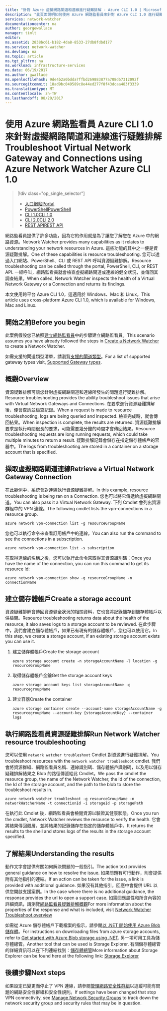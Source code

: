 ```yaml
---
title: "針對 Azure 虛擬網路閘道和連線進行疑難排解 - Azure CLI 1.0 | Microsoft Docs"
description: "此頁面說明如何使用 Azure 網路監看員來針對 Azure CLI 1.0 進行疑難排解"
services: network-watcher
documentationcenter: na
author: georgewallace
manager: timlt
editor: 
ms.assetid: 2838bc61-b182-4da8-8533-27db8fdbd177
ms.service: network-watcher
ms.devlang: na
ms.topic: article
ms.tgt_pltfrm: na
ms.workload: infrastructure-services
ms.date: 06/19/2017
ms.author: gwallace
ms.openlocfilehash: 9de4b2a0bdda7ffbd269883877a708d67312092f
ms.sourcegitcommit: 18ad9bc049589c8e44ed277f8f43dcaa483f3339
ms.translationtype: MT
ms.contentlocale: zh-TW
ms.lasthandoff: 08/29/2017
---
```

# <a name="troubleshoot-virtual-network-gateway-and-connections-using-azure-network-watcher-azure-cli-10"></a><span data-ttu-id="1795a-103">使用 Azure 網路監看員 Azure CLI 1.0 來針對虛擬網路閘道和連線進行疑難排解</span><span class="sxs-lookup"><span data-stu-id="1795a-103">Troubleshoot Virtual Network Gateway and Connections using Azure Network Watcher Azure CLI 1.0</span></span>

> [!div class="op_single_selector"]
> - [<span data-ttu-id="1795a-104">入口網站</span><span class="sxs-lookup"><span data-stu-id="1795a-104">Portal</span></span>](network-watcher-troubleshoot-manage-portal.md)
> - [<span data-ttu-id="1795a-105">PowerShell</span><span class="sxs-lookup"><span data-stu-id="1795a-105">PowerShell</span></span>](network-watcher-troubleshoot-manage-powershell.md)
> - [<span data-ttu-id="1795a-106">CLI 1.0</span><span class="sxs-lookup"><span data-stu-id="1795a-106">CLI 1.0</span></span>](network-watcher-troubleshoot-manage-cli-nodejs.md)
> - [<span data-ttu-id="1795a-107">CLI 2.0</span><span class="sxs-lookup"><span data-stu-id="1795a-107">CLI 2.0</span></span>](network-watcher-troubleshoot-manage-cli.md)
> - [<span data-ttu-id="1795a-108">REST API</span><span class="sxs-lookup"><span data-stu-id="1795a-108">REST API</span></span>](network-watcher-troubleshoot-manage-rest.md)

<span data-ttu-id="1795a-109">網路監看員提供了許多功能，因為它的作用就是為了讓您了解您在 Azure 中的網路資源。</span><span class="sxs-lookup"><span data-stu-id="1795a-109">Network Watcher provides many capabilities as it relates to understanding your network resources in Azure.</span></span> <span data-ttu-id="1795a-110">這些功能的其中之一便是資源疑難排解。</span><span class="sxs-lookup"><span data-stu-id="1795a-110">One of these capabilities is resource troubleshooting.</span></span> <span data-ttu-id="1795a-111">您可以透過入口網站、PowerShell、CLI 或 REST API 呼叫資源疑難排解。</span><span class="sxs-lookup"><span data-stu-id="1795a-111">Resource troubleshooting can be called through the portal, PowerShell, CLI, or REST API.</span></span> <span data-ttu-id="1795a-112">一經呼叫，網路監看員就會檢查虛擬網路閘道或連線的健全狀況，並傳回其調查結果。</span><span class="sxs-lookup"><span data-stu-id="1795a-112">When called, Network Watcher inspects the health of a Virtual Network Gateway or a Connection and returns its findings.</span></span>

<span data-ttu-id="1795a-113">本文使用跨平台 Azure CLI 1.0，這適用於 Windows、Mac 和 Linux。</span><span class="sxs-lookup"><span data-stu-id="1795a-113">This article uses cross-platform Azure CLI 1.0, which is available for Windows, Mac and Linux.</span></span> 

## <a name="before-you-begin"></a><span data-ttu-id="1795a-114">開始之前</span><span class="sxs-lookup"><span data-stu-id="1795a-114">Before you begin</span></span>

<span data-ttu-id="1795a-115">此案例假設您已依照[建立網路監看員](network-watcher-create.md)中的步驟建立網路監看員。</span><span class="sxs-lookup"><span data-stu-id="1795a-115">This scenario assumes you have already followed the steps in [Create a Network Watcher](network-watcher-create.md) to create a Network Watcher.</span></span>

<span data-ttu-id="1795a-116">如需支援的閘道類型清單，請瀏覽[支援的閘道類型](/network-watcher-troubleshoot-overview.md#supported-gateway-types)。</span><span class="sxs-lookup"><span data-stu-id="1795a-116">For a list of supported gateway types visit, [Supported Gateway types](/network-watcher-troubleshoot-overview.md#supported-gateway-types).</span></span>

## <a name="overview"></a><span data-ttu-id="1795a-117">概觀</span><span class="sxs-lookup"><span data-stu-id="1795a-117">Overview</span></span>

<span data-ttu-id="1795a-118">資源疑難排解可讓您針對虛擬網路閘道和連線所發生的問題進行疑難排解。</span><span class="sxs-lookup"><span data-stu-id="1795a-118">Resource troubleshooting provides the ability troubleshoot issues that arise with Virtual Network Gateways and Connections.</span></span> <span data-ttu-id="1795a-119">在要求進行資源疑難排解後，便會查詢並檢查記錄。</span><span class="sxs-lookup"><span data-stu-id="1795a-119">When a request is made to resource troubleshooting, logs are being queried and inspected.</span></span> <span data-ttu-id="1795a-120">檢查完成時，就會傳回結果。</span><span class="sxs-lookup"><span data-stu-id="1795a-120">When inspection is complete, the results are returned.</span></span> <span data-ttu-id="1795a-121">資源疑難排解要求是執行時間很長的要求，可能需要幾分鐘的時間才會傳回結果。</span><span class="sxs-lookup"><span data-stu-id="1795a-121">Resource troubleshooting requests are long running requests, which could take multiple minutes to return a result.</span></span> <span data-ttu-id="1795a-122">疑難排解記錄會儲存在指定儲存體帳戶的容器中。</span><span class="sxs-lookup"><span data-stu-id="1795a-122">The logs from troubleshooting are stored in a container on a storage account that is specified.</span></span>

## <a name="retrieve-a-virtual-network-gateway-connection"></a><span data-ttu-id="1795a-123">擷取虛擬網路閘道連線</span><span class="sxs-lookup"><span data-stu-id="1795a-123">Retrieve a Virtual Network Gateway Connection</span></span>

<span data-ttu-id="1795a-124">在此範例中，系統會對連線執行資源疑難排解。</span><span class="sxs-lookup"><span data-stu-id="1795a-124">In this example, resource troubleshooting is being ran on a Connection.</span></span> <span data-ttu-id="1795a-125">您也可以將它傳遞給虛擬網路閘道。</span><span class="sxs-lookup"><span data-stu-id="1795a-125">You can also pass it a Virtual Network Gateway.</span></span> <span data-ttu-id="1795a-126">下列 Cmdlet 會列出資源群組中的 VPN 連線。</span><span class="sxs-lookup"><span data-stu-id="1795a-126">The following cmdlet lists the vpn-connections in a resource group.</span></span>

```azurecli
azure network vpn-connection list -g resourceGroupName
```

<span data-ttu-id="1795a-127">您也可以執行命令來查看訂用帳戶中的連線。</span><span class="sxs-lookup"><span data-stu-id="1795a-127">You can also run the command to see the connections in a subscription.</span></span>

```azurecli
azure network vpn-connection list -s subscription
```

<span data-ttu-id="1795a-128">在取得連線的名稱之後，您可以執行此命令來取得其資源識別碼︰</span><span class="sxs-lookup"><span data-stu-id="1795a-128">Once you have the name of the connection, you can run this command to get its resource Id:</span></span>

```azurecli
azure network vpn-connection show -g resourceGroupName -n connectionName
```

## <a name="create-a-storage-account"></a><span data-ttu-id="1795a-129">建立儲存體帳戶</span><span class="sxs-lookup"><span data-stu-id="1795a-129">Create a storage account</span></span>

<span data-ttu-id="1795a-130">資源疑難排解會傳回資源健全狀況的相關資料，它也會將記錄儲存到儲存體帳戶以供檢閱。</span><span class="sxs-lookup"><span data-stu-id="1795a-130">Resource troubleshooting returns data about the health of the resource, it also saves logs to a storage account to be reviewed.</span></span> <span data-ttu-id="1795a-131">在此步驟中，我們會建立儲存體帳戶，如果已有現有的儲存體帳戶，您也可以使用它。</span><span class="sxs-lookup"><span data-stu-id="1795a-131">In this step, we create a storage account, if an existing storage account exists you can use it.</span></span>

1. <span data-ttu-id="1795a-132">建立儲存體帳戶</span><span class="sxs-lookup"><span data-stu-id="1795a-132">Create the storage account</span></span>

    ```azurecli
    azure storage account create -n storageAccountName -l location -g resourceGroupName
    ```

1. <span data-ttu-id="1795a-133">取得儲存體帳戶金鑰</span><span class="sxs-lookup"><span data-stu-id="1795a-133">Get the storage account keys</span></span>

    ```azurecli
    azure storage account keys list storageAccountName -g resourcegroupName
    ```

1. <span data-ttu-id="1795a-134">建立容器</span><span class="sxs-lookup"><span data-stu-id="1795a-134">Create the container</span></span>

    ```azurecli
    azure storage container create --account-name storageAccountName -g resourcegroupName --account-key {storageAccountKey} --container logs
    ```

## <a name="run-network-watcher-resource-troubleshooting"></a><span data-ttu-id="1795a-135">執行網路監看員資源疑難排解</span><span class="sxs-lookup"><span data-stu-id="1795a-135">Run Network Watcher resource troubleshooting</span></span>

<span data-ttu-id="1795a-136">您可以使用 `network watcher troubleshoot` Cmdlet 對資源進行疑難排解。</span><span class="sxs-lookup"><span data-stu-id="1795a-136">You troubleshoot resources with the `network watcher troubleshoot` cmdlet.</span></span> <span data-ttu-id="1795a-137">我們會將資源群組、網路監看員名稱、連線識別碼、儲存體帳戶識別碼，以及用以儲存疑難排解結果之 Blob 的路徑傳遞給此 Cmdlet。</span><span class="sxs-lookup"><span data-stu-id="1795a-137">We pass the cmdlet the resource group, the name of the Network Watcher, the Id of the connection, the Id of the storage account, and the path to the blob to store the troubleshoot results in.</span></span>

```azurecli
azure network watcher troubleshoot -g resourceGroupName -n networkWatcherName -t connectionId -i storageId -p storagePath
```

<span data-ttu-id="1795a-138">在執行此 Cmdlet 後，網路監看員會檢閱資源以驗證其健康狀態。</span><span class="sxs-lookup"><span data-stu-id="1795a-138">Once you run the cmdlet, Network Watcher reviews the resource to verify the health.</span></span> <span data-ttu-id="1795a-139">它會將結果傳回殼層，並將結果的記錄儲存在指定的儲存體帳戶中。</span><span class="sxs-lookup"><span data-stu-id="1795a-139">It returns the results to the shell and stores logs of the results in the storage account specified.</span></span>

## <a name="understanding-the-results"></a><span data-ttu-id="1795a-140">了解結果</span><span class="sxs-lookup"><span data-stu-id="1795a-140">Understanding the results</span></span>

<span data-ttu-id="1795a-141">動作文字會提供有關如何解決問題的一般指引。</span><span class="sxs-lookup"><span data-stu-id="1795a-141">The action text provides general guidance on how to resolve the issue.</span></span> <span data-ttu-id="1795a-142">如果問題有可行動作，則會提供附有其他指引的連結。</span><span class="sxs-lookup"><span data-stu-id="1795a-142">If an action can be taken for the issue, a link is provided with additional guidance.</span></span> <span data-ttu-id="1795a-143">如果沒有其他指引，回應中會提供 URL 以供您開啟支援案例。</span><span class="sxs-lookup"><span data-stu-id="1795a-143">In the case where there is no additional guidance, the response provides the url to open a support case.</span></span>  <span data-ttu-id="1795a-144">如需回應屬性和所含內容的詳細資訊，請瀏覽[網路監看員疑難排解概觀](network-watcher-troubleshoot-overview.md)</span><span class="sxs-lookup"><span data-stu-id="1795a-144">For more information about the properties of the response and what is included, visit [Network Watcher Troubleshoot overview](network-watcher-troubleshoot-overview.md)</span></span>

<span data-ttu-id="1795a-145">如需從 Azure 儲存體帳戶下載檔案的指示，請參閱[以 .NET 開始使用 Azure Blob 儲存體](../storage/blobs/storage-dotnet-how-to-use-blobs.md)。</span><span class="sxs-lookup"><span data-stu-id="1795a-145">For instructions on downloading files from azure storage accounts, refer to [Get started with Azure Blob storage using .NET](../storage/blobs/storage-dotnet-how-to-use-blobs.md).</span></span> <span data-ttu-id="1795a-146">另一項可用工具為儲存體總管。</span><span class="sxs-lookup"><span data-stu-id="1795a-146">Another tool that can be used is Storage Explorer.</span></span> <span data-ttu-id="1795a-147">有關儲存體總管的詳細資訊可以在下列連結找到︰[儲存體總管](http://storageexplorer.com/)</span><span class="sxs-lookup"><span data-stu-id="1795a-147">More information about Storage Explorer can be found here at the following link: [Storage Explorer](http://storageexplorer.com/)</span></span>

## <a name="next-steps"></a><span data-ttu-id="1795a-148">後續步驟</span><span class="sxs-lookup"><span data-stu-id="1795a-148">Next steps</span></span>

<span data-ttu-id="1795a-149">如果設定已變更而停止了 VPN 連線，請參閱[管理網路安全性群組](../virtual-network/virtual-network-manage-nsg-arm-portal.md)以追蹤可能有問題的網路安全性群組和安全性規則。</span><span class="sxs-lookup"><span data-stu-id="1795a-149">If settings have been changed that stop VPN connectivity, see [Manage Network Security Groups](../virtual-network/virtual-network-manage-nsg-arm-portal.md) to track down the network security group and security rules that may be in question.</span></span>
